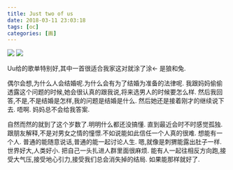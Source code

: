 ```yaml
---
title: Just two of us
date: 2018-03-11 23:03:18
tags: [oc]
categories: [画]
---
```

<a data-fancybox="gallery" href="P033_1.jpg"><img src="P033_1.jpg"></a>
<a data-fancybox="gallery" href="P033_2.jpg"><img src="P033_2.jpg"></a>

Uu给的歌单特别好,其中一首很适合我家这对就涂了涂←
是狼和兔.



偶尔会想,为什么人会结婚呢.为什么会有为了结婚为准备的法律呢.
我跟妈妈偷偷透露这个问题的时候,她会很认真的跟我说,将来选男人的时候要怎么样.
然后我回答,不是,不是结婚是怎样,我的问题是结婚是什么.
然后她还是接着刚才的继续说下去.
唔啊.
妈妈总不会给我答案.

自然而然的就到了这个岁数了.明明什么都还没搞懂.
直到最近会时不时感觉孤独.
跟朋友解释,不是对男女之情的憧憬.不如说能如此信任一个人真的很难.
想能有一个人.
普通的能随意说话,普通的能一起讨论人生.
嗯,就像是刺猬能露出肚子一样.
世界好大,人类好小.
把自己一头扎进人群里面很麻烦.
能有人一起往相反方向跑,接受大气压,接受地心引力,接受我们总会消失掉的结局.
如果能那样就好了.

